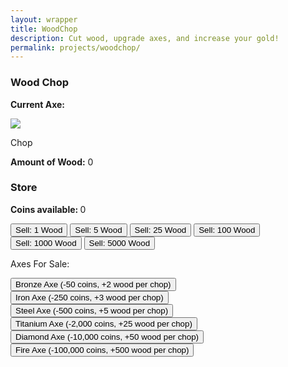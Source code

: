 ```yaml
---
layout: wrapper
title: WoodChop
description: Cut wood, upgrade axes, and increase your gold!
permalink: projects/woodchop/
---
```



<link rel="stylesheet" type="text/css" href="{{ site.url }}/assets/css/woodchop.css">

<main>
	<div class="section">
		<h3>Wood Chop</h3>
		<p><b>Current Axe:</b> <span id="axeType"></span></p>
		<a class="more round" id="chopWood">
			<img id="axeImg" src="{{site.url}}/assets/img/woodchop/hand.png">
			<p style="user-select:none">Chop</p>
		</a>
		<p><b>Amount of Wood:</b> <span id="woodAmt">0</span></p>
	</div>
	<div class="section">
		<h3>Store</h3>
		<p><b>Coins available: </b><span id="coinAmt">0</span></p>
		<button class ="sellButton" id="sellWood">
			Sell: 1 Wood
		</button>
		<button class ="sellButton" id="sellWood5x">
			Sell: 5 Wood
		</button>
		<button class ="sellButton" id="sellWood25x">
			Sell: 25 Wood
		</button>
		<button class ="sellButton" id="sellWood100x">
			Sell: 100 Wood
		</button>
		<button class ="sellButton" id="sellWood1000x">
			Sell: 1000 Wood
		</button>
		<button class ="sellButton" id="sellWood5000x">
			Sell: 5000 Wood
		</button>
		<p>Axes For Sale:</p>
		<button class ="buyButton" id="buyBronzeAxe">
			Bronze Axe (-50 coins, +2 wood per chop)
		</button>
		<button class ="buyButton" id="buyIronAxe">
			Iron Axe (-250 coins, +3 wood per chop)
		</button>
		<button class ="buyButton" id="buySteelAxe">
			Steel Axe (-500 coins, +5 wood per chop)
		</button>
		<br>
		<button class ="buyButton" id="buyTitaniumAxe">Titanium Axe (-2,000 coins, +25 wood per chop)</button>
		<button class ="buyButton" id="buyDiamondAxe">Diamond Axe (-10,000 coins, +50 wood per chop)</button>
		<br>
		<button class ="buyButton" id="buyFireAxe">Fire Axe (-100,000 coins, +500 wood per chop)</button>
	</div>
</main>

<script src="https://ajax.googleapis.com/ajax/libs/jquery/3.3.1/jquery.min.js"></script>
<script src='{{site.url}}/assets/js/woodchop.js'>
</script>
